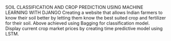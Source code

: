 SOIL CLASSIFICATION AND CROP PREDICTION USING MACHINE
LEARNING WITH DJANGO
Creating a website that allows Indian farmers to know their
soil better by letting them know the best suited crop and
fertilizer for their soil.
Above achieved using Bagging for classification model.
Display current crop market prices by creating time predictive
model using LSTM.
